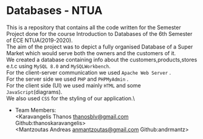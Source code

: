 # Databases - NTUA 
This is a repository that contains all the code written for the Semester Project done for the course Introduction to Databases of the 6th Semester of ECE NTUA(2019-2020). \
The aim of the project was to depict a fully organised Database of a Super Market which would serve both the owners and the customers of it. \
We created a database containing info about the customers,products,stores e.t.c using `MySQL 8.0` and `MySQLWorkbench`. \
For the client-server communication we used `Apache Web Server` . \
For the server side we used `PHP` and `PHPMyAdmin` . \
For the client side (UI) we used mainly `HTML` and some `JavaScript`(diagrams). \
We also used `CSS` for the styling of our application.\
* Team Members: \
<Karavangelis Thanos thanosblv@gmail.com    Github:thanoskaravangelis> \
<Mantzoutas Andreas  anmantzoutas@gmail.com Github:andrmantz>

